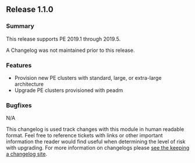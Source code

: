 ## Release 1.1.0
### Summary

This release supports PE 2019.1 through 2019.5.

A Changelog was not maintained prior to this release.

### Features
- Provision new PE clusters with standard, large, or extra-large architecture
- Upgrade PE clusters provisioned with peadm

### Bugfixes

N/A

This changelog is used track changes with this module in human readable format.
Feel free to reference tickets with links or other important information the 
reader would find useful when determining the level of risk with upgrading.
For more information on changelogs please [see the keeping a changelog site](http://keepachangelog.com/en/0.3.0/). 
